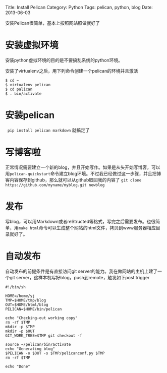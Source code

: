 Title: Install Pelican
Category: Python
Tags: pelican, python, blog
Date: 2013-06-03

安装Pelican很简单，基本上按照网站照做就好了

安装虚拟环境
==========
安装python虚拟环境的目的是不要搞乱系统的python环境。

安装了virtualenv之后，用下列命令创建一个pelican的环境并且激活


	$ cd ~
	$ virtualenv pelican
	$ cd palican
	$ . bin/activate

安装pelican
===========
``` pip install pelican markdown``` 就搞定了 

写博客啦
=======
正常情况需要建立一个新的blog，并且开始写作。如果是从头开始写博客，可以用```pelican-quickstart```命令建立blog环境。不过我已经做过这一步骤，并且把博客内容保存到github，那么就可以从github取回我的内容了
```git clone https://github.com/myname/myblog.git newblog```

发布
====
写blog，可以用Markdown或者reStructed等格式，写完之后需要发布。也很简单，用```make html```命令可以生成整个网站的html文件，拷贝到www服务器相应目录就好了。

自动发布
========
自动发布的前提条件是有直接访问git server的能力。我在做网站的主机上建了一个git server，这样本机写好blog，push到remote，触发如下post trigger

	#!/bin/sh

	HOME=/home/yj
	TMP=$HOME/tmp/blog
	OUT=$HOME/html/blog
	PELICAN=$HOME/bin/pelican
	
	echo "Checking-out working copy"
	rm -rf $TMP
	mkdir -p $TMP
	mkdir -p $OUT
	GIT_WORK_TREE=$TMP git checkout -f
	
	source ~/pelican/bin/activate
	echo "Generating blog"
	$PELICAN -o $OUT -s $TMP/pelicanconf.py $TMP
	rm -rf $TMP
	
	echo "Done"
